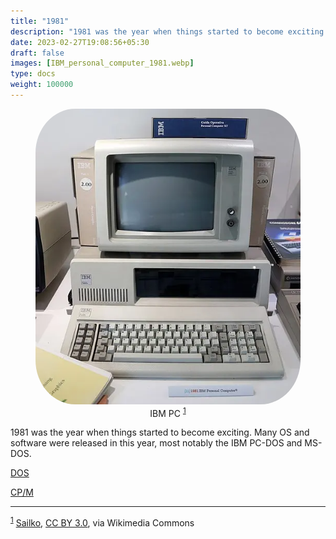 ```yaml
---
title: "1981"
description: "1981 was the year when things started to become exciting. Many OS and software were released in this year, most notably the IBM PC-DOS and MS-DOS."
date: 2023-02-27T19:08:56+05:30
draft: false
images: [IBM_personal_computer_1981.webp]
type: docs
weight: 100000
---
```


<div style="text-align: center;">
<figure>
<img src="IBM_personal_computer_1981.webp" alt="IBM PC" style="border-radius: 15%">
<figcaption>IBM PC <sup><a href="#footnote1" id="1">1</a></sup></figcaption>
</figure>
</div>

1981 was the year when things started to become exciting. Many OS and software were released in this year, most notably the IBM PC-DOS and MS-DOS.

<section class="section section-sm">
  <div class="container">
    <div class="row justify-content-center text-center">
      <div class="col-lg-5">
        <p><a class="btn btn-primary btn-lg px-4 mb-1" href="dos/" role="button">DOS</a></p>
      </div>
      <div class="col-lg-5">
        <p><a class="btn btn-primary btn-lg px-4 mb-1" href="cpm/" role="button">CP/M</a></p>
      </div>
    </div>
  </div>
</section>

<hr>

<sup><a href="#1" id="footnote1">1</a></sup> <a href="https://commons.wikimedia.org/wiki/File:IBM_personal_computer,_1981.jpg">Sailko</a>, <a href="https://creativecommons.org/licenses/by/3.0">CC BY 3.0</a>, via Wikimedia Commons
